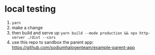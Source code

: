 # local testing

1. `yarn`
2. make a change
3. then build and serve up `yarn build --mode production && npx http-server ./dist --cors`
4. use this repo to sandbox the parent app: https://github.com/sodiumhalogenteam/example-parent-app
